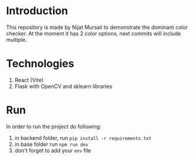 # Introduction

This repository is made by Nijat Mursali to demonstrate the dominant color checker. At the moment it has 2 color options, next commits will include multiple.

# Technologies

1. React (Vite)
2. Flask with OpenCV and sklearn libraries

# Run

In order to run the project do following:

1. in backend folder, run `pip install -r requirements.txt`
2. in base folder run `npm run dev`
3. don't forget to add your `env` file
